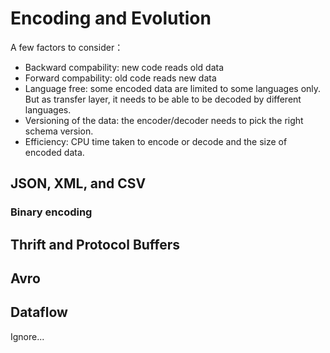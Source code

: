 # Encoding and Evolution
A few factors to consider：
* Backward compability: new code reads old data
* Forward compability: old code reads new data
* Language free: some encoded data are limited to some languages only. But as transfer layer, it needs to be able to be decoded by different languages.
* Versioning of the data: the encoder/decoder needs to pick the right schema version.
* Efficiency: CPU time taken to encode or decode and the size of encoded data.

## JSON, XML, and CSV

### Binary encoding

## Thrift and Protocol Buffers

## Avro

## Dataflow
Ignore...
